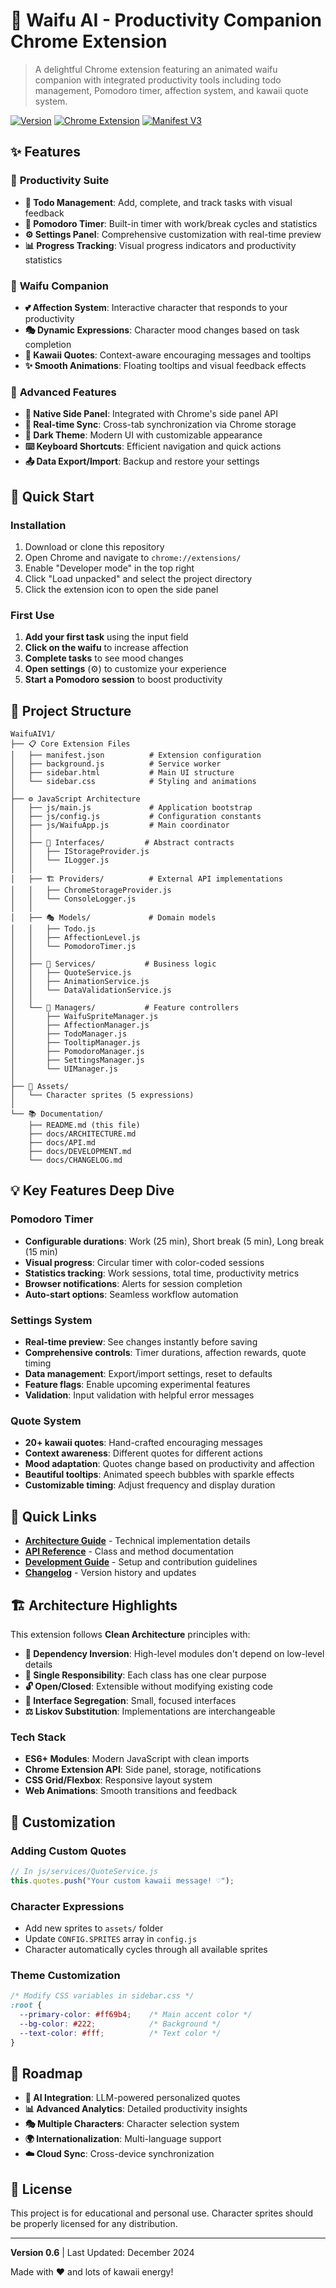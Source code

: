 # 🌸 Waifu AI - Productivity Companion Chrome Extension

> A delightful Chrome extension featuring an animated waifu companion with integrated productivity tools including todo management, Pomodoro timer, affection system, and kawaii quote system.

[![Version](https://img.shields.io/badge/version-0.6-pink.svg)](./docs/CHANGELOG.md)
[![Chrome Extension](https://img.shields.io/badge/Chrome-Extension-blue.svg)](https://developer.chrome.com/docs/extensions/)
[![Manifest V3](https://img.shields.io/badge/Manifest-V3-green.svg)](https://developer.chrome.com/docs/extensions/mv3/)

## ✨ Features

### 🎯 **Productivity Suite**
- **📝 Todo Management**: Add, complete, and track tasks with visual feedback
- **🍅 Pomodoro Timer**: Built-in timer with work/break cycles and statistics
- **⚙️ Settings Panel**: Comprehensive customization with real-time preview
- **📊 Progress Tracking**: Visual progress indicators and productivity statistics

### 🌸 **Waifu Companion**
- **💕 Affection System**: Interactive character that responds to your productivity
- **🎭 Dynamic Expressions**: Character mood changes based on task completion
- **💬 Kawaii Quotes**: Context-aware encouraging messages and tooltips
- **✨ Smooth Animations**: Floating tooltips and visual feedback effects

### 🔧 **Advanced Features**
- **📱 Native Side Panel**: Integrated with Chrome's side panel API
- **🔄 Real-time Sync**: Cross-tab synchronization via Chrome storage
- **🎨 Dark Theme**: Modern UI with customizable appearance
- **⌨️ Keyboard Shortcuts**: Efficient navigation and quick actions
- **📤 Data Export/Import**: Backup and restore your settings

## 🚀 Quick Start

### Installation
1. Download or clone this repository
2. Open Chrome and navigate to `chrome://extensions/`
3. Enable "Developer mode" in the top right
4. Click "Load unpacked" and select the project directory
5. Click the extension icon to open the side panel

### First Use
1. **Add your first task** using the input field
2. **Click on the waifu** to increase affection
3. **Complete tasks** to see mood changes
4. **Open settings** (⚙️) to customize your experience
5. **Start a Pomodoro session** to boost productivity

## 📁 Project Structure

```
WaifuAIV1/
├── 📋 Core Extension Files
│   ├── manifest.json          # Extension configuration
│   ├── background.js          # Service worker
│   ├── sidebar.html           # Main UI structure
│   └── sidebar.css            # Styling and animations
│
├── ⚙️ JavaScript Architecture
│   ├── js/main.js             # Application bootstrap
│   ├── js/config.js           # Configuration constants
│   ├── js/WaifuApp.js         # Main coordinator
│   │
│   ├── 🔌 Interfaces/         # Abstract contracts
│   │   ├── IStorageProvider.js
│   │   └── ILogger.js
│   │
│   ├── 🏗️ Providers/          # External API implementations
│   │   ├── ChromeStorageProvider.js
│   │   └── ConsoleLogger.js
│   │
│   ├── 🎭 Models/             # Domain models
│   │   ├── Todo.js
│   │   ├── AffectionLevel.js
│   │   └── PomodoroTimer.js
│   │
│   ├── 🔧 Services/           # Business logic
│   │   ├── QuoteService.js
│   │   ├── AnimationService.js
│   │   └── DataValidationService.js
│   │
│   └── 👑 Managers/           # Feature controllers
│       ├── WaifuSpriteManager.js
│       ├── AffectionManager.js
│       ├── TodoManager.js
│       ├── TooltipManager.js
│       ├── PomodoroManager.js
│       ├── SettingsManager.js
│       └── UIManager.js
│
├── 🎨 Assets/
│   └── Character sprites (5 expressions)
│
└── 📚 Documentation/
    ├── README.md (this file)
    ├── docs/ARCHITECTURE.md
    ├── docs/API.md
    ├── docs/DEVELOPMENT.md
    └── docs/CHANGELOG.md
```

## 💡 Key Features Deep Dive

### Pomodoro Timer
- **Configurable durations**: Work (25 min), Short break (5 min), Long break (15 min)
- **Visual progress**: Circular timer with color-coded sessions
- **Statistics tracking**: Work sessions, total time, productivity metrics
- **Browser notifications**: Alerts for session completion
- **Auto-start options**: Seamless workflow automation

### Settings System
- **Real-time preview**: See changes instantly before saving
- **Comprehensive controls**: Timer durations, affection rewards, quote timing
- **Data management**: Export/import settings, reset to defaults
- **Feature flags**: Enable upcoming experimental features
- **Validation**: Input validation with helpful error messages

### Quote System
- **20+ kawaii quotes**: Hand-crafted encouraging messages
- **Context awareness**: Different quotes for different actions
- **Mood adaptation**: Quotes change based on productivity and affection
- **Beautiful tooltips**: Animated speech bubbles with sparkle effects
- **Customizable timing**: Adjust frequency and display duration

## 🔗 Quick Links

- **[Architecture Guide](./docs/ARCHITECTURE.md)** - Technical implementation details
- **[API Reference](./docs/API.md)** - Class and method documentation
- **[Development Guide](./docs/DEVELOPMENT.md)** - Setup and contribution guidelines
- **[Changelog](./docs/CHANGELOG.md)** - Version history and updates

## 🏗️ Architecture Highlights

This extension follows **Clean Architecture** principles with:

- **🔀 Dependency Inversion**: High-level modules don't depend on low-level details
- **🎯 Single Responsibility**: Each class has one clear purpose
- **🔓 Open/Closed**: Extensible without modifying existing code
- **🔄 Interface Segregation**: Small, focused interfaces
- **⚖️ Liskov Substitution**: Implementations are interchangeable

### Tech Stack
- **ES6+ Modules**: Modern JavaScript with clean imports
- **Chrome Extension API**: Side panel, storage, notifications
- **CSS Grid/Flexbox**: Responsive layout system
- **Web Animations**: Smooth transitions and feedback

## 🎨 Customization

### Adding Custom Quotes
```javascript
// In js/services/QuoteService.js
this.quotes.push("Your custom kawaii message! ♡");
```

### Character Expressions
- Add new sprites to `assets/` folder
- Update `CONFIG.SPRITES` array in `config.js`
- Character automatically cycles through all available sprites

### Theme Customization
```css
/* Modify CSS variables in sidebar.css */
:root {
  --primary-color: #ff69b4;    /* Main accent color */
  --bg-color: #222;            /* Background */
  --text-color: #fff;          /* Text color */
}
```

## 🚧 Roadmap

- **🤖 AI Integration**: LLM-powered personalized quotes
- **📊 Advanced Analytics**: Detailed productivity insights
- **🎭 Multiple Characters**: Character selection system
- **🌍 Internationalization**: Multi-language support
- **☁️ Cloud Sync**: Cross-device synchronization

## 📄 License

This project is for educational and personal use. Character sprites should be properly licensed for any distribution.

---

**Version 0.6** | Last Updated: December 2024

Made with ❤️ and lots of kawaii energy!
